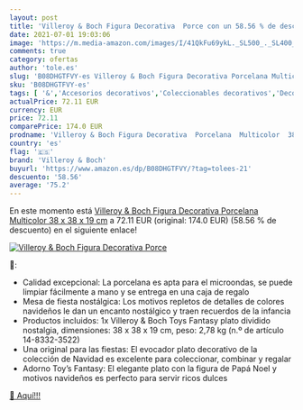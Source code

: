```yaml
---
layout: post
title: 'Villeroy & Boch Figura Decorativa  Porce con un 58.56 % de descuento'
date: 2021-07-01 19:03:06
image: 'https://m.media-amazon.com/images/I/41QkFu69ykL._SL500_._SL400_.jpg'
comments: true
category: ofertas
author: 'tole.es'
slug: 'B08DHGTFVY-es Villeroy & Boch Figura Decorativa Porcelana Multicolor 38...'
sku: 'B08DHGTFVY-es'
tags: [ '&','Accesorios decorativos','Coleccionables decorativos','Decoración del hogar','Figuritas decorativas','Hogar y cocina','boch','villeroy','villeroy & boch', ]
actualPrice: 72.11 EUR
currency: EUR
price: 72.11
comparePrice: 174.0 EUR
prodname: 'Villeroy & Boch Figura Decorativa  Porcelana  Multicolor  38 x 38 x 19 cm'
country: 'es'
flag: '🇪🇸'
brand: 'Villeroy & Boch'
buyurl: 'https://www.amazon.es/dp/B08DHGTFVY/?tag=tolees-21'
descuento: '58.56'
average: '75.2'
---
```


En este momento está [Villeroy & Boch Figura Decorativa  Porcelana  Multicolor  38 x 38 x 19 cm](https://www.amazon.es/dp/B08DHGTFVY/?tag=tolees-21) a 72.11 EUR (original: 174.0 EUR) (58.56 %  de descuento) en el siguiente enlace!

[![Villeroy & Boch Figura Decorativa  Porce](https://m.media-amazon.com/images/I/41QkFu69ykL._SL500_._SL400_.jpg)](https://www.amazon.es/dp/B08DHGTFVY/?tag=tolees-21)

🔎:

- Calidad excepcional: La porcelana es apta para el microondas, se puede limpiar fácilmente a mano y se entrega en una caja de regalo
- Mesa de fiesta nostálgica: Los motivos repletos de detalles de colores navideños le dan un encanto nostálgico y traen recuerdos de la infancia
- Productos incluidos: 1x Villeroy & Boch Toys Fantasy plato dividido nostalgia, dimensiones: 38 x 38 x 19 cm, peso: 2,78 kg (n.º de artículo 14-8332-3522)
- Una original para las fiestas: El evocador plato decorativo de la colección de Navidad es excelente para coleccionar, combinar y regalar
- Adorno Toy’s Fantasy: El elegante plato con la figura de Papá Noel y motivos navideños es perfecto para servir ricos dulces

[🛒 Aquí!!!](https://www.amazon.es/dp/B08DHGTFVY/?tag=tolees-21)
